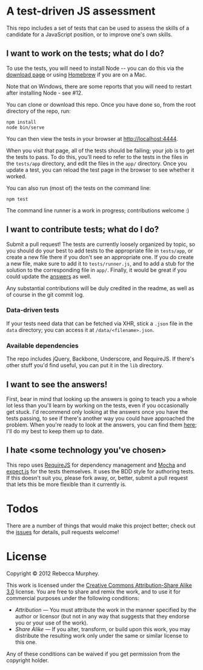 # A test-driven JS assessment

This repo includes a set of tests that can be used to assess the skills of
a candidate for a JavaScript position, or to improve one's own skills.

## I want to work on the tests; what do I do?
To use the tests, you will need to install Node -- you can do this via the
[download page](http://nodejs.org/#download) or using
[Homebrew](http://mxcl.github.com/homebrew/) if you are on a Mac.

Note that on Windows, there are some reports that you will need to restart
after installing Node - see #12.

You can clone or download this repo. Once you have done so, from the root
directory of the repo, run:

    npm install
    node bin/serve

You can then view the tests in your browser at
[http://localhost:4444](http://localhost:4444).

When you visit that page, all of the tests should be failing; your job is to
get the tests to pass. To do this, you'll need to refer to the tests in the
files in the `tests/app` directory, and edit the files in the `app/` directory.
Once you update a test, you can reload the test page in the browser to see
whether it worked.

You can also run (most of) the tests on the command line:

    npm test

The command line runner is a work in progress; contributions welcome :)

## I want to contribute tests; what do I do?

Submit a pull request! The tests are currently loosely organized by topic, so
you should do your best to add tests to the appropriate file in `tests/app`, or
create a new file there if you don't see an appropriate one. If you do create
a new file, make sure to add it to `tests/runner.js`, and to add a stub for the
solution to the corresponding file in `app/`. Finally, it would be great if you
could update the [answers](https://github.com/rmurphey/js-assessment-answers)
as well.

Any substantial contributions will be duly credited in the readme, as well as
of course in the git commit log.

### Data-driven tests

If your tests need data that can be fetched via XHR, stick a `.json` file in
the `data` directory; you can access it at `/data/<filename>.json`.

### Available dependencies

The repo includes jQuery, Backbone, Underscore, and RequireJS. If there's other
stuff you'd find useful, you can put it in the `lib` directory.

## I want to see the answers!

First, bear in mind that looking up the answers is going to teach you a whole
lot less than you'll learn by working on the tests, even if you occasionally get
stuck. I'd recommend only looking at the answers once you have the tests
passing, to see if there's another way you could have approached the
problem. When you're ready to look at the answers, you can find them
[here](https://github.com/rmurphey/js-assessment-answers); I'll do my best to
keep them up to date.

## I hate \<some technology you've chosen\>

This repo uses [RequireJS](http://requirejs.org) for dependency management and
[Mocha](http://visionmedia.github.com/mocha/) and [expect.js](https://github.com/LearnBoost/expect.js/blob/master/README.md)
for the tests themselves. It uses the BDD style for authoring tests. If this
doesn't suit you, please fork away, or, better, submit a pull request that lets
this be more flexible than it currently is.

# Todos

There are a number of things that would make this project better; check out the
[issues](https://github.com/rmurphey/js-assessment/issues) for details, pull
requests welcome!

# License

Copyright &copy; 2012 Rebecca Murphey.

This work is licensed under the [Creative Commons Attribution-Share Alike 3.0](http://creativecommons.org/licenses/by-sa/3.0/)
license. You are free to share and remix the work, and to use it for commercial
purposes under the following conditions:

- *Attribution* — You must attribute the work in the manner specified by the
  author or licensor (but not in any way that suggests that they endorse you or
  your use of the work).
- *Share Alike* — If you alter, transform, or build upon this work, you may
  distribute the resulting work only under the same or similar license to this
  one.

Any of these conditions can be waived if you get permission from the copyright
holder.
